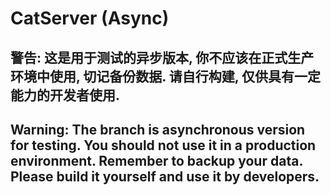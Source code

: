 # CatServer (Async)
<h2>警告: 这是用于测试的异步版本, 你不应该在正式生产环境中使用, 切记备份数据. 请自行构建, 仅供具有一定能力的开发者使用.</h2>
<h2>Warning: The branch is asynchronous version for testing. You should not use it in a production environment. Remember to backup your data. Please build it yourself and use it by developers.</h2>
